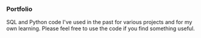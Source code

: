 ### Portfolio

SQL and Python code I've used in the past for various projects and for my own learning. Please feel free to use the code if you find something useful.
